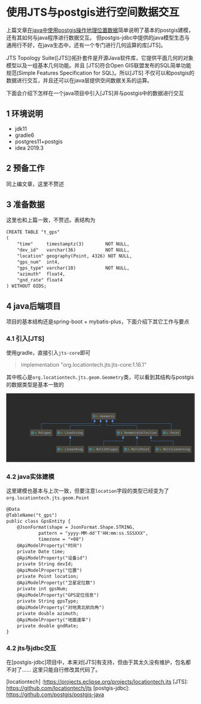 # 使用JTS与postgis进行空间数据交互

上篇文章[在java中使用postgis操作地理位置数据](../01-postgis/README.md)简单说明了基本的postgis建模，还有其如何与java程序进行数据交互。
但postgis-jdbc中提供的java模型生态与通用行不好，在java生态中，还有一个专门进行几何运算的库[JTS]。

JTS Topology Suite([JTS])拓扑套件是开源Java软件库，它提供平面几何的对象模型以及一组基本几何功能。并且
[JTS]符合Open GIS联盟发布的SQL简单功能规范(Simple Features Specification for SQL)。所以[JTS]
不仅可以和postgis的数据进行交互，并且还可以在java层提供空间数据关系的运算。

下面会介绍下怎样在一个java项目中引入[JTS]并与postgis中的数据进行交互

## 1 环境说明

- jdk11
- gradle6
- postgres11+postgis
- idea 2019.3

## 2 预备工作

同上编文章，这里不赘述

## 3 准备数据

这里也和上篇一致，不赘述。表结构为

```postgresql
CREATE TABLE "t_gps"
(
    "time"     timestamptz(3)        NOT NULL,
    "dev_id"   varchar(36)           NOT NULL,
    "location" geography(Point, 4326) NOT NULL,
    "gps_num"  int4,
    "gps_type" varchar(10)           NOT NULL,
    "azimuth"  float4,
    "gnd_rate" float4
) WITHOUT OIDS;
```

## 4 java后端项目

项目的基本结构还是spring-boot + mybatis-plus，下面介绍下其它工作与要点

### 4.1 引入[JTS]

使用gradle，直接引入`jts-core`即可

>  implementation "org.locationtech.jts:jts-core:1.16.1" 

其中核心是`org.locationtech.jts.geom.Geometry`类，可以看到其结构与postgis的数据类型是基本一致的

![img](img/jts-geometry.png)

### 4.2 java实体建模

这里建模也基本与上次一致，但要注意`location`字段的类型已经变为了`org.locationtech.jts.geom.Point`

```
@Data
@TableName("t_gps")
public class GpsEntity {
    @JsonFormat(shape = JsonFormat.Shape.STRING,
            pattern = "yyyy-MM-dd'T'HH:mm:ss.SSSXXX",
            timezone = "+08")
    @ApiModelProperty("时间")
    private Date time;
    @ApiModelProperty("设备id")
    private String devId;
    @ApiModelProperty("位置")
    private Point location;
    @ApiModelProperty("卫星定位数")
    private int gpsNum;
    @ApiModelProperty("GPS定位信息")
    private String gpsType;
    @ApiModelProperty("对地真北航向角")
    private double azimuth;
    @ApiModelProperty("地面速率")
    private double gndRate;
}
```

### 4.2 jts与jdbc交互

在[postgis-jdbc]项目中，本来对[JTS]有支持，但由于其太久没有维护，包名都不对了……
这里只能自行修改其代码了。




 [locationtech] :https://projects.eclipse.org/projects/locationtech.jts
 [JTS]: https://github.com/locationtech/jts
 [postgis-jdbc]: https://github.com/postgis/postgis-java